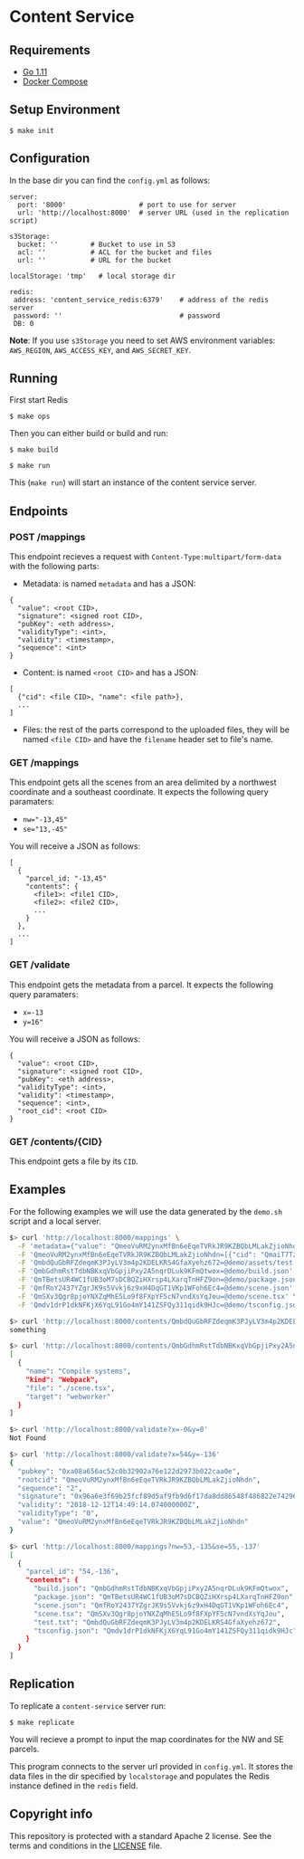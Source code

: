# Content Service

## Requirements


- [Go 1.11](https://golang.org/dl/)
- [Docker Compose](https://docs.docker.com/compose/)

## Setup Environment 

```
$ make init
```

## Configuration

In the base dir you can find the `config.yml` as follows:

```
server:
  port: '8000'                  # port to use for server
  url: 'http://localhost:8000'  # server URL (used in the replication script)

s3Storage:
  bucket: ''        # Bucket to use in S3
  acl: ''           # ACL for the bucket and files
  url: ''           # URL for the bucket

localStorage: 'tmp'   # local storage dir

redis:
 address: 'content_service_redis:6379'    # address of the redis server
 password: ''                             # password
 DB: 0
```

**Note**: If you use `s3Storage` you need to set AWS environment variables: `AWS_REGION`, `AWS_ACCESS_KEY`, and `AWS_SECRET_KEY`.

## Running

First start Redis

```
$ make ops
```

Then you can either build or build and run:

```
$ make build

$ make run
```

This (`make run`) will start an instance of the content service server.

## Endpoints

### POST /mappings

This endpoint recieves a request with `Content-Type:multipart/form-data` with the following parts:

- Metadata: is named `metadata` and has a JSON:

```
{
  "value": <root CID>,
  "signature": <signed root CID>,
  "pubKey": <eth address>,
  "validityType": <int>,
  "validity": <timestamp>,
  "sequence": <int>
}
```

- Content: is named `<root CID>` and has a JSON:

```
[
  {"cid": <file CID>, "name": <file path>},
  ...
]
```

- Files: the rest of the parts correspond to the uploaded files, they will be named `<file CID>` and have the `filename` header set to file's name.

### GET /mappings

This endpoint gets all the scenes from an area delimited by a northwest coordinate and a southeast coordinate. It expects the following query paramaters:

- `nw="-13,45"`
- `se="13,-45"`

You will receive a JSON as follows:

```
[
  {
    "parcel_id: "-13,45"
    "contents": {
      <file1>: <file1 CID>,
      <file2>: <file2 CID>,
      ...
    }
  },
  ...
]
```

### GET /validate

This endpoint gets the metadata from a parcel. It expects the following query paramaters:

- `x=-13`
- `y=16"`

You will receive a JSON as follows:

```
{
  "value": <root CID>,
  "signature": <signed root CID>,
  "pubKey": <eth address>,
  "validityType": <int>,
  "validity": <timestamp>,
  "sequence": <int>,
  "root_cid": <root CID>
}
```

### GET /contents/{CID}

This endpoint gets a file by its `CID`.

## Examples

For the following examples we will use the data generated by the `demo.sh` script and a local server.

```bash
$> curl 'http://localhost:8000/mappings' \
  -F 'metadata={"value": "QmeoVuRM2ynxMfBn6eEqeTVRkJR9KZBQbLMLakZjioNhdn","signature": "0x96a6e3f69b25fcf89d5af9fb9d6f17da8dd86548f486822e74296af1d8bcaf920e67684e2a15cd942526a4ede10dd5483eccb381d92f88b932858d7a466f99ed1b","pubKey": "0xa08a656ac52c0b32902a76e122d2973b022caa0e","validityType": 0,"validity": "2018-12-12T14:49:14.074000000Z","sequence": 2}' \
  -F 'QmeoVuRM2ynxMfBn6eEqeTVRkJR9KZBQbLMLakZjioNhdn=[{"cid": "QmaiT7TzzKVjgJ6PJnovQn9DYrFcFyLnFaBseMdyLHCtX8","name": "assets/"},{"cid": "QmbdQuGbRFZdeqmK3PJyLV3m4p2KDELKRS4GfaXyehz672","name": "assets/test.txt"},{"cid": "QmbGdhmRstTdbNBKxqVbGpjiPxy2A5nqrDLuk9KFmQtwox","name": "build.json"},{"cid": "QmTBetsUR4WC1fUB3oM7sDCBQZiHXrsp4LXarqTnHFZ9on","name": "package.json"},{"cid": "QmfRoY2437YZgrJK9s5Vvkj6z9xH4DqGT1VKp1WFoh6Ec4","name": "scene.json"},{"cid": "QmSXv3Qgr8pjoYNXZqMhE5Lo9f8FXpYF5cN7vndXsYqJou","name": "scene.tsx"},{"cid": "Qmdv1drP1dkNFKjX6YqL91Go4mY141ZSFQy311qidk9HJc","name": "tsconfig.json"}]' \
  -F 'QmbdQuGbRFZdeqmK3PJyLV3m4p2KDELKRS4GfaXyehz672=@demo/assets/test.txt' \
  -F 'QmbGdhmRstTdbNBKxqVbGpjiPxy2A5nqrDLuk9KFmQtwox=@demo/build.json' \
  -F 'QmTBetsUR4WC1fUB3oM7sDCBQZiHXrsp4LXarqTnHFZ9on=@demo/package.json' \
  -F 'QmfRoY2437YZgrJK9s5Vvkj6z9xH4DqGT1VKp1WFoh6Ec4=@demo/scene.json' \
  -F 'QmSXv3Qgr8pjoYNXZqMhE5Lo9f8FXpYF5cN7vndXsYqJou=@demo/scene.tsx' \
  -F 'Qmdv1drP1dkNFKjX6YqL91Go4mY141ZSFQy311qidk9HJc=@demo/tsconfig.json'
```

```bash
$> curl 'http://localhost:8000/contents/QmbdQuGbRFZdeqmK3PJyLV3m4p2KDELKRS4GfaXyehz672'
something

$> curl 'http://localhost:8000/contents/QmbGdhmRstTdbNBKxqVbGpjiPxy2A5nqrDLuk9KFmQtwox'
[
  {
    "name": "Compile systems",
    "kind": "Webpack",
    "file": "./scene.tsx",
    "target": "webworker"
  }
]
```

```bash
$> curl 'http://localhost:8000/validate?x=-0&y=0'
Not Found

$> curl 'http://localhost:8000/validate?x=54&y=-136'
{
  "pubkey": "0xa08a656ac52c0b32902a76e122d2973b022caa0e",
  "rootcid": "QmeoVuRM2ynxMfBn6eEqeTVRkJR9KZBQbLMLakZjioNhdn",
  "sequence": "2",
  "signature": "0x96a6e3f69b25fcf89d5af9fb9d6f17da8dd86548f486822e74296af1d8bcaf920e67684e2a15cd942526a4ede10dd5483eccb381d92f88b932858d7a466f99ed1b",
  "validity": "2018-12-12T14:49:14.074000000Z",
  "validityType": "0",
  "value": "QmeoVuRM2ynxMfBn6eEqeTVRkJR9KZBQbLMLakZjioNhdn"
}
```

```bash
$> curl 'http://localhost:8000/mappings?nw=53,-135&se=55,-137'
[
  {
    "parcel_id": "54,-136",
    "contents": {
      "build.json": "QmbGdhmRstTdbNBKxqVbGpjiPxy2A5nqrDLuk9KFmQtwox",
      "package.json": "QmTBetsUR4WC1fUB3oM7sDCBQZiHXrsp4LXarqTnHFZ9on",
      "scene.json": "QmfRoY2437YZgrJK9s5Vvkj6z9xH4DqGT1VKp1WFoh6Ec4",
      "scene.tsx": "QmSXv3Qgr8pjoYNXZqMhE5Lo9f8FXpYF5cN7vndXsYqJou",
      "test.txt": "QmbdQuGbRFZdeqmK3PJyLV3m4p2KDELKRS4GfaXyehz672",
      "tsconfig.json": "Qmdv1drP1dkNFKjX6YqL91Go4mY141ZSFQy311qidk9HJc"
    }
  }
]
```

## Replication

To replicate a `content-service` server run:

```
$ make replicate
```

You will recieve a prompt to input the map coordinates for the NW and SE parcels.

This program connects to the server url provided in `config.yml`. It stores the data files in the dir specified by `localstorage` and populates the Redis instance defined in the `redis` field.

## Copyright info
This repository is protected with a standard Apache 2 license. See the terms and conditions in the [LICENSE](https://github.com/decentraland/content-service/blob/master/LICENSE) file.
